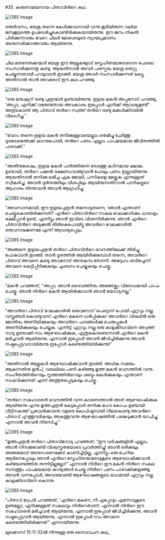 #35. കരുണാമയനായ പിതാവിന്‍റെ കഥ.

![OBS Image](https://cdn.door43.org/obs/jpg/360px/obs-en-35-01.jpg)

ഒരുദിവസം, യേശു തന്നെ കേള്‍ക്കുവാനായി വന്നു കൂടിയിരുന്ന വലിയ ജനക്കൂട്ടത്തെ ഉപദേശിച്ചുകൊണ്ടിരിക്കുകയായിരുന്നു. ഈ ജനം നികുതി പിരിക്കുന്നവരും വേറെ ചിലര്‍ മോശെയുടെ ന്യായപ്രമാണം അനുസരിക്കാത്തവരും ആയിരുന്നു. 

![OBS Image](https://cdn.door43.org/obs/jpg/360px/obs-en-35-02.jpg)

ചില മതനേതക്കന്മാര്‍ യേശു ഈ ആളുകളോട് സ്നേഹിതന്മാരോടെന്ന പോലെ സംസാരിക്കുന്നതു കണ്ടു. ആയതിനാല്‍ അവര്‍ പരസ്പരം യേശു തെറ്റു ചെയ്യുന്നതായി പറയുവാന്‍ തുടങ്ങി. യേശു അവര്‍ സംസാരിക്കുന്നത് കേട്ടു, അതിനാല്‍ താന്‍ അവരോട് ഈ കഥ പറഞ്ഞു.

![OBS Image](https://cdn.door43.org/obs/jpg/360px/obs-en-35-03.jpg)

“ഒരു മനുഷ്യന് രണ്ടു പുത്രന്മാര്‍ ഉണ്ടായിരുന്നു. ഇളയ മകന്‍ അപ്പനോട് പറഞ്ഞു, 'അപ്പാ, എനിക്ക് വരേണ്ടതായ അവകാശം ഇപ്പോള്‍ എനിക്ക് ആവശ്യമുണ്ട്!’ അതുകൊണ്ട് ആ പിതാവ് തന്‍റെ സ്വത്ത് തന്‍റെ രണ്ടു മക്കള്‍ക്കിടയില്‍ വിഭാഗിച്ചു.’’

![OBS Image](https://cdn.door43.org/obs/jpg/360px/obs-en-35-04.jpg)

“വേഗം തന്നെ ഇളയ മകന്‍ തനിക്കുള്ളവയെല്ലാം ഒരുമിച്ചു ചേര്‍ത്തു ദൂരദേശത്തേക്ക് കടന്നുപോയി, തന്‍റെ പണം എല്ലാം പാപമയമായ ജീവിതത്തില്‍ പാഴാക്കി.”

![OBS Image](https://cdn.door43.org/obs/jpg/360px/obs-en-35-05.jpg)

“അതിനുശേഷം, ഇളയ മകന്‍ പാര്‍ത്തിരുന്ന ദേശത്തു കഠിനമായ ക്ഷാമം ഉണ്ടായി, തന്‍റെ പക്കല്‍ ഭക്ഷണംവാങ്ങുവാന്‍ പോലും പണം ഇല്ലായിരുന്നു. ആയതിനാല്‍ തനിക്കു ലഭിച്ച ഏക ജോലി, പന്നികളെ മേയ്ക്കുക എന്നുള്ളത് സ്വീകരിച്ചു. അവന്‍ ദുരിതത്തിലും വിശപ്പിലും ആയിരുന്നതിനാല്‍ പന്നികളുടെ ആഹാരം തിന്നുവാന്‍ അവന്‍ ആഗ്രഹിച്ചു.

![OBS Image](https://cdn.door43.org/obs/jpg/360px/obs-en-35-06.jpg)

“അവസാനമായി, ഈ ഇളയപുത്രന്‍ തന്നോടുതന്നെ, ‘ഞാന്‍ എന്താണ് ചെയ്തുകൊണ്ടിരിക്കുന്നത്? എന്‍റെ പിതാവിന്‍റെ സകല വേലക്കാര്‍ക്കും ധാരാളം ഭക്ഷിപ്പാന്‍ ഉണ്ട്, എന്നിട്ടും ഞാന്‍ ഇവിടെ വിശന്നിരിക്കുന്നു. ഞാന്‍ എന്‍റെ പിതാവിന്‍റെ അടുക്കല്‍ തിരികെപോയിട്ടു അവന്‍റെ വേലക്കാരില്‍ ഒരുവനാക്കേണമേ എന്ന് ആവശ്യപ്പെടും. 

![OBS Image](https://cdn.door43.org/obs/jpg/360px/obs-en-35-07.jpg)

“അങ്ങനെ ഇളയപുത്രന്‍ തന്‍റെ പിതാവിന്‍റെ ഭവനത്തിലേക്ക്‌ തിരിച്ചു പോകുവാന്‍ തുടങ്ങി. താന്‍ ദൂരത്തില്‍ ആയിരിക്കുമ്പോള്‍ തന്നെ, അവന്‍റെ  പിതാവ് അവനെ കണ്ടു അവനോട് അനുകമ്പ തോന്നി. അദ്ദേഹം ഓടിച്ചെന്ന് അവനെ കെട്ടിപ്പിടിക്കുകയും ചുംബനം ചെയ്യുകയും ചെയ്തു.

![OBS Image](https://cdn.door43.org/obs/jpg/360px/obs-en-35-08.jpg)

“മകന്‍ പറഞ്ഞത്, “അപ്പാ, ഞാന്‍ ദൈവത്തിനും അങ്ങേയ്ക്കും വിരോധമായി പാപം ചെയ്തു. ഞാന്‍ നിന്‍റെ മകന്‍ ആയിരിക്കുവാന്‍ ഞാന്‍ യോഗ്യനല്ല.”

![OBS Image](https://cdn.door43.org/obs/jpg/360px/obs-en-35-09.jpg)

“അവന്‍റെ പിതാവ് വേലക്കാരില്‍ ഒരുവനോട് ‘പെട്ടെന്ന് പോയി ഏറ്റവും നല്ല വസ്ത്രങ്ങള്‍ കൊണ്ടുവന്ന് എന്‍റെ മകനെ ധരിപ്പിക്കുക! അവന്‍റെ വിരലില്‍ ഒരു മോതിരം അണിയിക്കുകയും അവന്‍റെ പാദങ്ങള്‍ക്കു ചെരുപ്പുകള്‍ അണിയിക്കുകയും ചെയ്യുക. എന്നിട്ട് ഏറ്റവും നല്ല ഒരു കാളക്കിടാവിനെ അറുത്ത് സദ്യ ഉണ്ടാക്കി നാം ആഘോഷിക്കുക, എന്തുകൊണ്ടെന്നാല്‍ എന്‍റെ മകന്‍ മരിച്ചവന്‍ ആയിരുന്നു, എന്നാല്‍ ഇപ്പോള്‍ അവന്‍ ജീവിച്ചിരിക്കുന്നു അവന്‍ നഷ്ടപ്പെട്ടവനായിരുന്നു ഇപ്പോള്‍ കണ്ടെത്തിയിരിക്കുന്നു!”

![OBS Image](https://cdn.door43.org/obs/jpg/360px/obs-en-35-10.jpg)

“അതിനാല്‍ ആളുകള്‍ ആഘോഷിക്കുവാന്‍ തുടങ്ങി. അധിക സമയം ആകുന്നതിനു മുന്‍പ്, വയലിലെ പണി കഴിഞ്ഞു മൂത്ത മകന്‍ ഭവനത്തില്‍ വന്നു. സംഗീതത്തിന്‍റെയും നൃത്തത്തിന്‍റെയും ശബ്ദം കേള്‍ക്കുകയും എന്താണ് സംഭവിക്കുന്നത്‌ എന്ന് അത്ഭുതപ്പെടുകയും ചെയ്തു.

![OBS Image](https://cdn.door43.org/obs/jpg/360px/obs-en-35-11.jpg)

“തന്‍റെ സഹോദരന്‍ ഭവനത്തില്‍ വന്ന കാരണത്താല്‍ അത് ആഘോഷിക്കുക ആയിരുന്നു  എന്നു മൂത്തപുത്രന്‍ കേട്ടപ്പോള്‍ തനിക്കു മഹാ കോപം ഉണ്ടായി വീട്ടിനകത്ത് പ്രവേശിക്കാതെ വളരെ കോപിഷ്ടനായി നിലകൊണ്ടു അവന്‍റെ പിതാവ് പുറത്തുവരികയും അകത്തുവന്നു ആഘോഷത്തില്‍ പങ്കെടുക്കാന്‍ യാചിച്ചു എന്നാല്‍ അവന്‍ നിരസിച്ചു.’’

![OBS Image](https://cdn.door43.org/obs/jpg/360px/obs-en-35-12.jpg)

“മൂത്തപുത്രന്‍ തന്‍റെ പിതാവിനോടു പറഞ്ഞത്, “ഈ വര്‍ഷങ്ങളില്‍ എല്ലാം ഞാന്‍ നിനക്കുവേണ്ടി വിശ്വസ്തതയോടെ പ്രവര്‍ത്തിച്ചു! ഞാന്‍ ഒരിക്കലും അങ്ങയോട് അനുസരണക്കേട്‌ കാണിച്ചിട്ടില്ല, എന്നിട്ടും ഒരു ചെറിയ ആടിനെപ്പോലും ഞാന്‍ എന്‍റെ സ്നേഹിതന്മാരോടുകൂടെ ആഘോഷിക്കുവാന്‍ കഴിയേണ്ടത്തിനു  തന്നിട്ടില്ലല്ലോ!” എന്നാല്‍ നിന്‍റെ ഈ മകന്‍ നിന്‍റെ സകല സമ്പത്തും പാപമയമായ കാര്യങ്ങള്‍  ചെയ്തു നിന്‍റെ പണം പാഴാക്കിക്കളഞ്ഞു, അവന്‍ വന്നപ്പോള്‍,   അവനുവേണ്ടി ആഘോഷങ്ങളുടെ ഭാഗമായി ഏറ്റവും നല്ല കാളക്കിടാവിനെ കൊന്നു.

![OBS Image](https://cdn.door43.org/obs/jpg/360px/obs-en-35-13.jpg)

“പിതാവ് മറുപടി പറഞ്ഞത്, ‘എന്‍റെ  മകനേ, നീ എപ്പോഴും എന്നോടുകൂടെ ഉണ്ടല്ലോ, എനിക്കുള്ളത് സകലവും നിന്‍റെതാണ്. എന്നാല്‍ നിന്‍റെ ഈ സഹോദരന്‍ മരിച്ചവന്‍ ആയിരുന്നു, എന്നാല്‍ ഇപ്പോള്‍ ജീവിച്ചിരിക്കുന്നു. അവന്‍ നഷ്ടപ്പെട്ടവന്‍ ആയിരുന്നു, എന്നാല്‍ ഇപ്പോള്‍ നാം അവനെ കണ്ടെത്തിയിരിക്കുന്നു!” എന്നായിരുന്നു.  

ലൂക്കൊസ് 15:11-32ല്‍ നിന്നുള്ള ഒരു ദൈവവചന കഥ_

